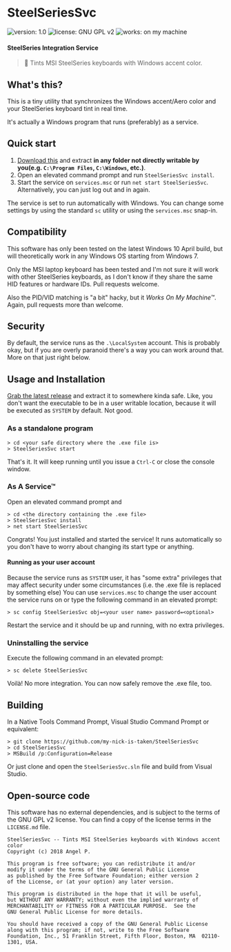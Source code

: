 ﻿# SteelSeriesSvc
![version: 1.0](https://img.shields.io/badge/version-1.0-blue.svg)
![license: GNU GPL v2](https://img.shields.io/badge/license-GNU_GPL_v2-brightgreen.svg)
![works: on my machine](https://img.shields.io/badge/works-on_my_machine-brightgreen.svg)
#### SteelSeries Integration Service
> 🔆 Tints MSI SteelSeries keyboards with Windows accent color.

## What's this?
This is a tiny utility that synchronizes the Windows accent/Aero color and your SteelSeries keyboard tint in
real time.

It's actually a Windows program that runs (preferably) as a service.

## Quick start
1. [Download this](https://github.com/my-nick-is-taken/SteelSeriesSvc) and extract **in any folder not directly writable
by you(e.g. `C:\Program Files`, `C:\Windows`, etc.)**.
2. Open an elevated command prompt and run `SteelSeriesSvc install`.
3. Start the service on `services.msc` or run `net start SteelSeriesSvc`. Alternatively, you can just log out
   and in again.

The service is set to run automatically with Windows. You can change some settings by using the standard `sc` utility
or using the `services.msc` snap-in.

## Compatibility
This software has only been tested on the latest Windows 10 April build, but will theoretically work in any
Windows OS starting from Windows 7.

Only the MSI laptop keyboard has been tested and I'm not sure it will work with other SteelSeries keyboards,
as I don't know if they share the same HID features or hardware IDs. Pull requests welcome.

Also the PID/VID matching is "a bit" hacky, but it _Works On My Machine™_. Again, pull requests more than welcome.

## Security
By default, the service runs as the `.\LocalSystem` account. This is probably okay, but if you are overly
paranoid there's a way you can work around that. More on that just right below.

## Usage and Installation
[Grab the latest release](https://github.com/my-nick-is-taken/SteelSeriesSvc/releases) and extract it to somewhere kinda safe.
Like, you don't want the executable to be in a user writable location, because it will be executed as `SYSTEM`
by default. Not good.

### As a standalone program
```
> cd <your safe directory where the .exe file is>
> SteelSeriesSvc start
```

That's it. It will keep running until you issue a `Ctrl-C` or close the console window.

### As A Service™
Open an elevated command prompt and
```
> cd <the directory containing the .exe file>
> SteelSeriesSvc install
> net start SteelSeriesSvc
```

Congrats! You just installed and started the service!
It runs automatically so you don't have to worry about changing its start type or anything.

#### Running as your user account
Because the service runs as `SYSTEM` user, it has "some extra" privileges that may affect security under some
circumstances (i.e. the .exe file is replaced by something else)
You can use `services.msc` to change the user account the service runs on or type the following command in an
elevated prompt:
```
> sc config SteelSeriesSvc obj=<your user name> password=<optional>
```

Restart the service and it should be up and running, with no extra privileges.

### Uninstalling the service
Execute the following command in an elevated prompt:
```
> sc delete SteelSeriesSvc
```

Voilà! No more integration. You can now safely remove the .exe file, too.

## Building
In a Native Tools Command Prompt, Visual Studio Command Prompt or equivalent:
```
> git clone https://github.com/my-nick-is-taken/SteelSeriesSvc
> cd SteelSeriesSvc
> MSBuild /p:Configuration=Release
```

Or just clone and open the `SteelSeriesSvc.sln` file and build from Visual Studio.

## Open-source code
This software has no external dependencies, and is subject to the terms of the GNU GPL v2 license.
You can find a copy of the license terms in the `LICENSE.md` file.

```
SteelSeriesSvc -- Tints MSI SteelSeries keyboards with Windows accent color
Copyright (c) 2018 Angel P.

This program is free software; you can redistribute it and/or
modify it under the terms of the GNU General Public License
as published by the Free Software Foundation; either version 2
of the License, or (at your option) any later version.

This program is distributed in the hope that it will be useful,
but WITHOUT ANY WARRANTY; without even the implied warranty of
MERCHANTABILITY or FITNESS FOR A PARTICULAR PURPOSE.  See the
GNU General Public License for more details.

You should have received a copy of the GNU General Public License
along with this program; if not, write to the Free Software
Foundation, Inc., 51 Franklin Street, Fifth Floor, Boston, MA  02110-1301, USA.
```

